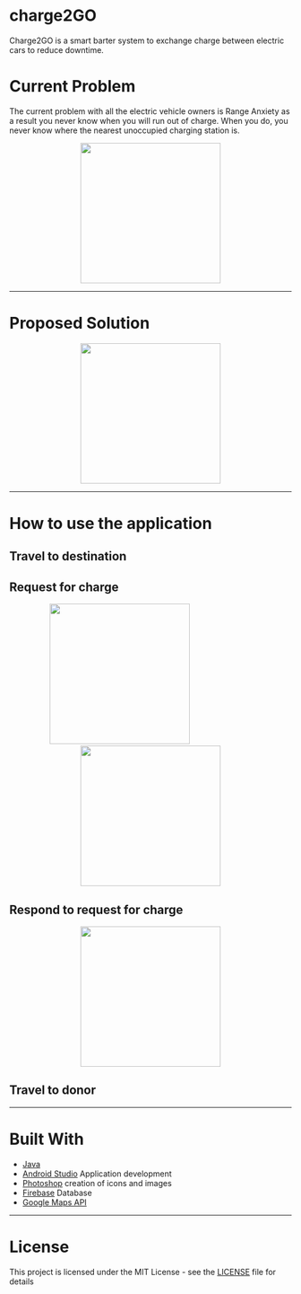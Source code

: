 # charge2GO

Charge2GO is a smart barter system to exchange charge between electric cars to reduce downtime.

# Current Problem

The current problem with all the electric vehicle owners is Range Anxiety as a result you never know when you will run out of charge. When you do, you never know where the nearest unoccupied charging station is.

<p align="center">
  <img src="https://github.com/hashbangers/charge2GO/blob/master/screenshots/problem_map.png" width="250">
</p>

---

# Proposed Solution

<write proposed solution here>

<p align="center">
  <img src="https://github.com/hashbangers/charge2GO/blob/master/screenshots/solution_map.png" width="250">
</p>

---

# How to use the application

## Travel to destination
<describe>

## Request for charge
<describe>
  
<p align="center">
  <img src="https://github.com/hashbangers/charge2GO/blob/master/screenshots/request_Interface.jpeg" width="250">
 &nbsp;&nbsp;&nbsp;&nbsp;&nbsp;&nbsp;&nbsp;&nbsp;&nbsp;&nbsp;&nbsp;&nbsp;&nbsp;&nbsp;&nbsp;&nbsp;&nbsp;&nbsp;&nbsp;&nbsp;&nbsp;&nbsp;&nbsp;&nbsp;&nbsp;&nbsp;&nbsp;
  <img src="https://github.com/hashbangers/charge2GO/blob/master/screenshots/requesting_state.jpeg" width="250">
</p>

## Respond to request for charge

<describe>
  
<p align="center">
  <img src="https://github.com/hashbangers/charge2GO/blob/master/screenshots/response_Interface.jpeg" width="250">
</p>

## Travel to donor
<describe>

---

# Built With

* [Java](https://java.com/en/) 
* [Android Studio](https://developer.android.com/index.html) Application development
* [Photoshop](www.adobe.com/Photoshop) creation of icons and images
* [Firebase](https://firebase.google.com) Database 
* [Google Maps API](https://developers.google.com/maps) 

---

# License

This project is licensed under the MIT License - see the [LICENSE](LICENSE) file for details




